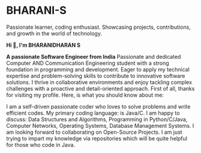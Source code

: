 # BHARANI-S
Passionate learner, coding enthusiast. Showcasing projects, contributions, and growth in the world of technology.


**Hi 👋, I'm BHARANIDHARAN S**

**A passionate Software Engineer from India**
Passionate and dedicated Computer AND Communication Engineering student with a strong foundation in programming and development. Eager to apply my technical expertise and problem-solving skills to contribute to innovative software solutions. I thrive in collaborative environments and enjoy tackling complex challenges with a proactive and detail-oriented approach.
First of all, thanks for visiting my profile. Here, is what you should know about me:

I am a self-driven passionate coder who loves to solve problems and write efficient codes.
My primary coding language: is Java/C.
I am happy to discuss: Data Structures and Algorithms, Programming in Python/C/Java, Computer Networks, Operating Systems, Database Management Systems.
I am looking forward to collaborating on Open-Source Projects.
I am just trying to impart my knowledge via repositories which will be quite helpful for those who code in Java.
